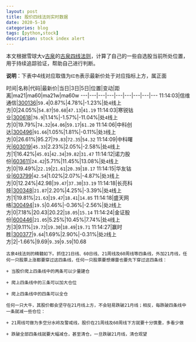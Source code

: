 ```yaml
---
layout: post
title: 股价四线法则实时数据
date: 2020-5-10
categories: blog
tags: [python,stock]
description: stock index alert
---
```



本文根据雪球大v[古泉](https://xueqiu.com/u/7148646888)的[古泉四线法则](https://xueqiu.com/7148646888/130498192)，计算了自己的一些自选股当前所处位置，用于持续追踪验证，帮助自己进行判断。

**说明**：下表中4线对应取值为`红色`表示最新价处于对应指标上方，属正面

时间|名称|代码|最新价|当日|3日|5日|位置|变动|距离|ma21|ma60|ma21w|ma60w
---|---|---|---|---|---|---|---|---
11:14:03|信维通信|[300136](https://xueqiu.com/S/SZ300136)|`59.4`|0.87%|4.78%|-1.23%|处`4`线上方|0|24.05%|`54.87`|`50.68`|`47.13`|`41.19`
11:14:03|寒锐钴业|[300618](https://xueqiu.com/S/SZ300618)|`76.9`|1.14%|-1.57%|-11.04%|处`4`线上方|0|19.79%|`74.32`|`64.06`|`59.17`|`61.20`
11:14:06|中科创达|[300496](https://xueqiu.com/S/SZ300496)|`91.66`|1.05%|1.81%|-0.11%|处`3`线上方|0|26.61%|95.27|`79.83`|`72.35`|`54.32`
11:14:09|中科曙光|[603019](https://xueqiu.com/S/SH603019)|`45.33`|2.23%|2.05%|-2.58%|处`4`线上方|1|16.42%|`45.01`|`42.34`|`39.82`|`31.47`
11:14:12|诺力股份|[603611](https://xueqiu.com/S/SH603611)|`24.42`|5.71%|11.45%|13.08%|处`4`线上方|0|19.49%|`22.19`|`21.61`|`20.39`|`18.17`
11:14:15|华友钴业|[603799](https://xueqiu.com/S/SH603799)|`42.54`|1.02%|2.07%|-4.87%|处`3`线上方|0|12.24%|42.98|`39.47`|`37.30`|`33.19`
11:14:18|长亮科技|[300348](https://xueqiu.com/S/SZ300348)|`21.87`|2.20%|4.25%|-3.39%|处`4`线上方|1|19.81%|`21.63`|`19.47`|`18.41`|`14.85`
11:14:18|盛天网络|[300494](https://xueqiu.com/S/SZ300494)|`19.5`|0.46%|-0.36%|-2.56%|处`2`线上方|0|7.18%|20.43|20.22|`18.05`|`15.14`
11:14:24|金证股份|[600446](https://xueqiu.com/S/SH600446)|`21.05`|5.25%|10.45%|7.74%|处`4`线上方|3|9.11%|`19.73`|`19.30`|`18.49`|`19.71`
11:14:27|赢时胜|[300377](https://xueqiu.com/S/SZ300377)|`9.64`|1.69%|2.90%|-0.31%|处`2`线上方|2|-1.66%|9.69|`9.39`|`9.59`|10.68

```
古泉4线法则的精髓如下。抓住21日线、60日线、21周线及60周线等四条线，外加21月线，任何一只股票上涨都要穿过这四条线，任何一只股票要想爆雷也要先下穿过这四条线：

+ 当股价爬上四条线中的两条可以少量建仓

+ 爬上四条线中的三条可以加大仓位

+ 爬上四条线中的四条可以全仓

任何一只大牛，其股价都会坚守在21月线上方，不会轻易跌破21月线；相反，每跌破四条线中一条就减一些仓位：

+ 21周线可做为多空分水岭及警戒线，股价在21周线及60周线下方就要十分慎重，多看少做

+ 跌破全部四条线就要大幅减仓，甚至清仓，一旦跌破21月线，清仓观望
```